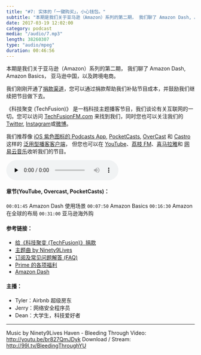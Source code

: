 ```yaml
---
title: "#7: 实体的「一键购买」，小心钱包。"
subtitle: "本期是我们关于亚马逊（Amazon）系列的第二期， 我们聊了 Amazon Dash, Amazon Basics， 亚马逊中国，以及跨境电商。"
date: 2017-03-19 12:02:00
category: podcast
media: "/audio/7.mp3"
length: 38260307 
type: "audio/mpeg"
duration: 00:46:56
---
```


本期是我们关于亚马逊（Amazon）系列的第二期， 我们聊了 Amazon Dash, Amazon Basics， 亚马逊中国，以及跨境电商。

我们刚刚开通了[捐款渠道](https://techfusionfm.com/donate)，您可以通过捐款帮助我们补贴节目成本，并鼓励我们继续把节目做下去。

《科技聚变 (TechFusion)》 是一档科技主题播客节目，我们谈论有关互联网的一切。您可以访问 [TechFusionFM.com](https://TechFusionFM.com) 来找到我们，同时您也可以关注我们的 [Twitter](http://twitter.com/TechFusionFM), [Instagram](https://www.instagram.com/techfusionfm/)或[微博](http://weibo.com/TechFusionFM)。

我们推荐像 [iOS 紫色图标的 Podcasts App](https://itunes.apple.com/cn/podcast/id1202658654), [PocketCasts](http://pca.st/podcast/28fcd200-cc7c-0134-10da-25324e2a541d), [OverCast](https://overcast.fm) 和 [Castro](http://supertop.co/castro/) 这样的 [泛用型播客客户端](https://techfusionfm.com/faq)， 但您也可以在 [YouTube](https://www.youtube.com/channel/UC6uvHf21Tjm5lepw6P2Ki-Q)、[荔枝 FM](https://www.lizhi.fm/1494013/)、[喜马拉雅](http://www.ximalaya.com/72456289/album/6648521)和 [网易云音乐](http://music.163.com/#/djradio?id=347498120)收听我们的节目。

<audio class="audioPlayer" controls preload="none" src="https://techfusionfm.com/audio/7.mp3"></audio>

#### 章节(YouTube, Overcast, PocketCasts)：
```00:01:45``` Amazon Dash 使用场景
```00:07:50``` Amazon Basics
```00:16:30``` Amazon 在全球的布局
```00:31:00``` 亚马逊海外购

#### 参考链接：

- [给《科技聚变 (TechFusion)》捐款](https://techfusionfm.com/donate)
- [主题曲 by Ninety9Lives](http://99l.tv/BleedingThroughYU)
- [订阅及常见问题解答 (FAQ)](https://techfusionfm.com/faq)
- [Prime 的各项福利](https://www.amazon.com/Amazon-Prime-One-Year-Membership/dp/B00DBYBNEE)
- [Amazon Dash](https://www.amazon.com/b/?ie=UTF8&node=10667898011)

#### 主播：
- Tyler：Airbnb 超级房东
- Jerry：网络安全程序员
- Dean：大学生，科技爱好者


---
Music by Ninety9Lives
Haven - Bleeding Through
Video: http://youtu.be/br827QmJDyk
Download / Stream: http://99l.tv/BleedingThroughYU

